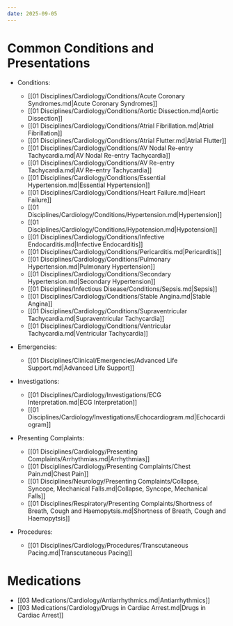 ```yaml
---
date: 2025-09-05
---
```

# Common Conditions and Presentations
<!-- QueryToSerialize: list rows.file.link from "01 Disciplines" where  contains(Rotations, "[" + this.file.name + "](" + replace(this.file.folder + "/" + this.file.name + "." + this.file.ext, " ", "%20")   + ")") OR contains(Rotations, this.file.link) or contains(file.path,this.file.name) sort file.name asc group by reverse(split(file.folder, "/"))[0] -->
<!-- SerializedQuery: list rows.file.link from "01 Disciplines" where  contains(Rotations, "[" + this.file.name + "](" + replace(this.file.folder + "/" + this.file.name + "." + this.file.ext, " ", "%20")   + ")") OR contains(Rotations, this.file.link) or contains(file.path,this.file.name) sort file.name asc group by reverse(split(file.folder, "/"))[0] -->
- Conditions: 
    - [[01 Disciplines/Cardiology/Conditions/Acute Coronary Syndromes.md|Acute Coronary Syndromes]]
    - [[01 Disciplines/Cardiology/Conditions/Aortic Dissection.md|Aortic Dissection]]
    - [[01 Disciplines/Cardiology/Conditions/Atrial Fibrillation.md|Atrial Fibrillation]]
    - [[01 Disciplines/Cardiology/Conditions/Atrial Flutter.md|Atrial Flutter]]
    - [[01 Disciplines/Cardiology/Conditions/AV Nodal Re-entry Tachycardia.md|AV Nodal Re-entry Tachycardia]]
    - [[01 Disciplines/Cardiology/Conditions/AV Re-entry Tachycardia.md|AV Re-entry Tachycardia]]
    - [[01 Disciplines/Cardiology/Conditions/Essential Hypertension.md|Essential Hypertension]]
    - [[01 Disciplines/Cardiology/Conditions/Heart Failure.md|Heart Failure]]
    - [[01 Disciplines/Cardiology/Conditions/Hypertension.md|Hypertension]]
    - [[01 Disciplines/Cardiology/Conditions/Hypotension.md|Hypotension]]
    - [[01 Disciplines/Cardiology/Conditions/Infective Endocarditis.md|Infective Endocarditis]]
    - [[01 Disciplines/Cardiology/Conditions/Pericarditis.md|Pericarditis]]
    - [[01 Disciplines/Cardiology/Conditions/Pulmonary Hypertension.md|Pulmonary Hypertension]]
    - [[01 Disciplines/Cardiology/Conditions/Secondary Hypertension.md|Secondary Hypertension]]
    - [[01 Disciplines/Infectious Disease/Conditions/Sepsis.md|Sepsis]]
    - [[01 Disciplines/Cardiology/Conditions/Stable Angina.md|Stable Angina]]
    - [[01 Disciplines/Cardiology/Conditions/Supraventricular Tachycardia.md|Supraventricular Tachycardia]]
    - [[01 Disciplines/Cardiology/Conditions/Ventricular Tachycardia.md|Ventricular Tachycardia]]

- Emergencies: 
    - [[01 Disciplines/Clinical/Emergencies/Advanced Life Support.md|Advanced Life Support]]

- Investigations: 
    - [[01 Disciplines/Cardiology/Investigations/ECG Interpretation.md|ECG Interpretation]]
    - [[01 Disciplines/Cardiology/Investigations/Echocardiogram.md|Echocardiogram]]

- Presenting Complaints: 
    - [[01 Disciplines/Cardiology/Presenting Complaints/Arrhythmias.md|Arrhythmias]]
    - [[01 Disciplines/Cardiology/Presenting Complaints/Chest Pain.md|Chest Pain]]
    - [[01 Disciplines/Neurology/Presenting Complaints/Collapse, Syncope, Mechanical Falls.md|Collapse, Syncope, Mechanical Falls]]
    - [[01 Disciplines/Respiratory/Presenting Complaints/Shortness of Breath, Cough and Haemopytsis.md|Shortness of Breath, Cough and Haemopytsis]]

- Procedures: 
    - [[01 Disciplines/Cardiology/Procedures/Transcutaneous Pacing.md|Transcutaneous Pacing]]

<!-- SerializedQuery END -->
# Medications
 <!-- QueryToSerialize: list from "03 Medications" where  contains(Rotations, "[" + this.file.name + "](" + replace(this.file.folder + "/" + this.file.name + "." + this.file.ext, " ", "%20")   + ")") OR contains(Rotations, this.file.link) or contains(file.path,this.file.name) sort file.name asc -->
<!-- SerializedQuery: list from "03 Medications" where  contains(Rotations, "[" + this.file.name + "](" + replace(this.file.folder + "/" + this.file.name + "." + this.file.ext, " ", "%20")   + ")") OR contains(Rotations, this.file.link) or contains(file.path,this.file.name) sort file.name asc -->
- [[03 Medications/Cardiology/Antiarrhythmics.md|Antiarrhythmics]]
- [[03 Medications/Cardiology/Drugs in Cardiac Arrest.md|Drugs in Cardiac Arrest]]
<!-- SerializedQuery END -->
